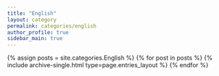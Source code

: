 ```yaml
---
title: "English"
layout: category
permalink: categories/english
author_profile: true
sidebar_main: true
---
```



{% assign posts = site.categories.English %}
{% for post in posts %} {% include archive-single.html type=page.entries_layout %} {% endfor %}

